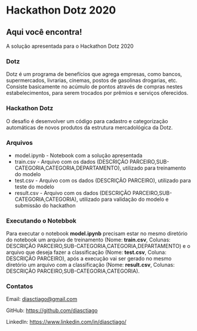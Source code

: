 # Hackathon Dotz 2020

## Aqui você encontra!

A solução apresentada para o Hackathon Dotz 2020

### Dotz

Dotz é um programa de benefícios que agrega empresas, como bancos, supermercados, livrarias, cinemas, postos de gasolinas drogarias, etc. Consiste basicamente no acúmulo de pontos através de compras nestes estabelecimentos, para serem trocados por prêmios e serviços oferecidos.

### Hackathon Dotz

O desafio é desenvolver um código para cadastro e categorização automáticas de novos produtos da estrutura mercadológica da Dotz.

### Arquivos

* model.ipynb - Notebook com a solução apresentada
* train.csv - Arquivo com os dados (DESCRIÇÃO PARCEIRO,SUB-CATEGORIA,CATEGORIA,DEPARTAMENTO), utilizado para treinamento do modelo
* test.csv - Arquivo com os dados (DESCRIÇÃO PARCEIRO), utilizado para teste do modelo
* result.csv - Arquivo com os dados (DESCRIÇÃO PARCEIRO,SUB-CATEGORIA,CATEGORIA), utilizado para validação do modelo e submissão do hackathon

### Executando o Notebbok

Para executar o notebook **model.ipynb** precisam estar no mesmo diretório do notebook um arquivo de treinamento (Nome: **train.csv**, Colunas: DESCRIÇÃO PARCEIRO,SUB-CATEGORIA,CATEGORIA,DEPARTAMENTO) e o arquivo que deseja fazer a classificação (Nome: **test.csv**, Coluna: DESCRIÇÃO PARCEIRO), após a execução vai ser gerado no mesmo diretório um arquivo com a classificação (Nome: **result.csv**, Colunas: DESCRIÇÃO PARCEIRO,SUB-CATEGORIA,CATEGORIA).

### Contatos

Email: diasctiago@gmail.com

GitHub: https://github.com/diasctiago

LinkedIn: https://www.linkedin.com/in/diasctiago/

